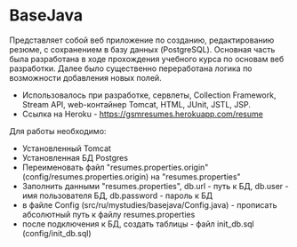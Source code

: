 # BaseJava
Представляет собой веб приложение по созданию, редактированию резюме, с сохранением в базу данных (PostgreSQL).
Основная часть была разработана в ходе прохождения учебного курса по основам веб разработки.
Далее было существенно переработана логика по возможности добавления новых полей.
* Использовалось при разработке, сервлеты, Collection Framework, Stream API, web-контайнер Tomcat, HTML, JUnit, JSTL, JSP. 
* Ссылка на Heroku - https://gsmresumes.herokuapp.com/resume

Для работы необходимо:
* Установленный Tomcat
* Установленная БД Postgres
* Переименовать файл "resumes.properties.origin" (config/resumes.properties.origin) на "resumes.properties"
* Заполнить данными "resumes.properties", 
  db.url - путь к БД,
  db.user - имя пользователя БД,
  db.password - пароль к БД
* в файле Config (src/ru/mystudies/basejava/Config.java) - прописать абсолютный путь к файлу resumes.properties
* после подключения к БД, создать таблицы - файл init_db.sql (config/init_db.sql)
